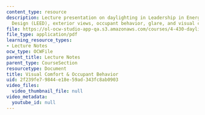 ```yaml
---
content_type: resource
description: Lecture presentation on daylighting in Leadership in Energy and Environmental
  Design (LEED), exterior views, occupant behavior, glare, and visual comfort.
file: https://ol-ocw-studio-app-qa.s3.amazonaws.com/courses/4-430-daylighting-spring-2012/2f239fe79844e18e59ad343fc8ab0903_MIT4_430S12_lec13.pdf
file_type: application/pdf
learning_resource_types:
- Lecture Notes
ocw_type: OCWFile
parent_title: Lecture Notes
parent_type: CourseSection
resourcetype: Document
title: Visual Comfort & Occupant Behavior
uid: 2f239fe7-9844-e18e-59ad-343fc8ab0903
video_files:
  video_thumbnail_file: null
video_metadata:
  youtube_id: null
---
```

